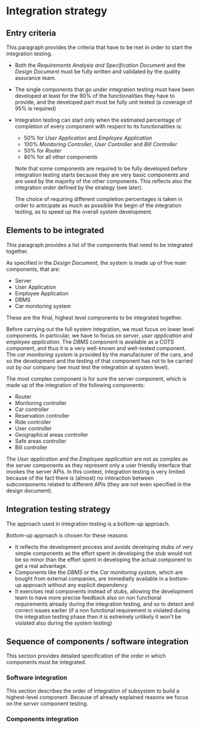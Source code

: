 # Integration strategy
## Entry criteria
This paragraph provides the criteria that have to be met in order to start the integration testing.

* Both the _Requirements Analysis and Specification Document_ and the _Design Document_ must be fully written and validated by the quality assurance team.

* The single components that go under integration testing must have been developed at least for the 90% of the functionalities they have to provide, and the developed part must be fully unit tested (a coverage of 95% is required)

* Integration testing can start only when the estimated
percentage of completion of every component with respect to its functionalities is:
    * 50% for _User Application_ and _Employee Application_
    * 100% _Monitoring Controller_, _User Controller_ and _Bill Controller_
    * 50% for _Router_
    * 80% for all other components
  
  Note that some components are required to be fully developed before integration testing starts because they are very basic components and are used by the majority of the other components. This reflects also the integration order defined by the strategy (see later).

  The choice of requiring different completion percentages is taken in order to anticipate as much as possibile the begin of the integration testing, as to speed up the overall system development.

## Elements to be integrated
This paragraph provides a list of the components that need to be integrated together.

As specified in the _Design Document_, the system is made up of five main components, that are:

* Server
* User Application
* Employee Application
* DBMS
* Car monitoring system

These are the final, highest level components to be integrated together. 

Before carrying out the full system integration, we must focus on lower level components. In particular, we have to focus on _server_, _user application_ and _employee application_. The _DBMS_ component is available as a COTS component, and thus it is a very well-known and well-tested component. The _car monitoring system_ is provided by the manufacturer of the cars, and so the development and the testing of that component has not to be carried out by our company (we must test the integration at system level).

The most complex component is for sure the server component, which is made up of the integration of the following components:

* Router
* Monitoring controller
* Car controller
* Reservation controller
* Ride controller
* User controller
* Geographical areas controller
* Safe areas controller
* Bill controller

The _User application_ and the _Employee application_ are not as complex as the server components as they represent only a user friendly interface that invokes the server APIs. In this context, integration testing is very limited because of the fact there is (almost) no interaction between subcomponents related to different APIs (they are not even specified in the design document).

## Integration testing strategy
The approach used in integration testing is a bottom-up approach.

Bottom-up approach is chosen for these reasons:

* It reflects the development process and avoids developing stubs of very simple components as the effort spent in developing the stub would not be so minor than the effort spent in developing the actual component to get a real advantage. 
* Components like the _DBMS_ or the _Car monitoring system_, which are bought from external companies, are immediatly available in a bottom-up approach without any explicit dependency
* It exercises real components instead of stubs, allowing the development team to have more precise feedback also on non functional requirements already during the integration testing, and so to detect and correct issues earlier (if a non functional requirement is violated during the integration testing phase then it is extremely unlikely it won't be violated also during the system testing) 

## Sequence of components / software integration
This section provides detailed specification of the order in which components must be integrated.

### Software integration
This section describes the order of integration of subsystem to build a highest-level component. Because of already explained reasons we focus on the _server_ component testing.

### Components integration